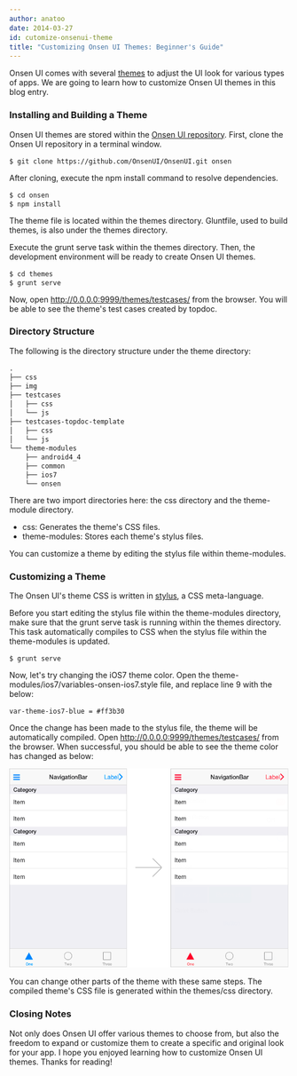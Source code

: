 ```yaml
---
author: anatoo
date: 2014-03-27
id: cutomize-onsenui-theme
title: "Customizing Onsen UI Themes: Beginner's Guide"
---
```

Onsen UI comes with several <a href="http://onsenui.io/themes/">themes</a> to adjust the UI look for various types of apps.
We are going to learn how to customize Onsen UI themes in this blog entry.


### Installing and Building a Theme

Onsen UI themes are stored within the <a href="https://github.com/OnsenUI/OnsenUI">Onsen UI repository</a>. First, clone the Onsen UI repository in a terminal window.

    $ git clone https://github.com/OnsenUI/OnsenUI.git onsen

After cloning, execute the npm install command to resolve dependencies.

    $ cd onsen
    $ npm install

The theme file is located within the themes directory. Gluntfile, used to build themes, is also under the themes directory.

Execute the grunt serve task within the themes directory. Then, the development environment will be ready to create Onsen UI themes.

    $ cd themes
    $ grunt serve

Now, open http://0.0.0.0:9999/themes/testcases/ from the browser. You will be able to see the theme's test cases created by topdoc.


### Directory Structure

The following is the directory structure under the theme directory:

    .
    ├── css
    ├── img
    ├── testcases
    │   ├── css
    │   └── js
    ├── testcases-topdoc-template
    │   ├── css
    │   └── js
    └── theme-modules
        ├── android4_4
        ├── common
        ├── ios7
        └── onsen

There are two import directories here: the css directory and the theme-module directory. 

 * css: Generates the theme's CSS files.
 * theme-modules: Stores each theme's stylus files.

You can customize a theme by editing the stylus file within theme-modules.


### Customizing a Theme

The Onsen UI's theme CSS is written in <a href="http://learnboost.github.io/stylus/">stylus</a>, a CSS meta-language.

Before you start editing the stylus file within the theme-modules directory, make sure that the grunt serve task is running within the themes directory. This task automatically compiles to CSS when the stylus file within the theme-modules is updated.

    $ grunt serve

Now, let's try changing the iOS7 theme color. Open the theme-modules/ios7/variables-onsen-ios7.style file, and replace line 9 with the below:

    var-theme-ios7-blue = #ff3b30

Once the change has been made to the stylus file, the theme will be automatically compiled. Open http://0.0.0.0:9999/themes/testcases/ from the browser. When successful, you should be able to see the theme color has changed as below:

![customize](/blog/content/images/2014/Apr/theme-2.png)

You can change other parts of the theme with these same steps. The compiled theme's CSS file is generated within the themes/css directory.


### Closing Notes

Not only does Onsen UI offer various themes to choose from, but also the freedom to expand or customize them to create a specific and original look for your app. I hope you enjoyed learning how to customize Onsen UI themes. Thanks for reading!
